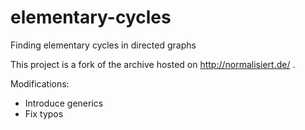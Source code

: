 # elementary-cycles
Finding elementary cycles in directed graphs

This project is a fork of the archive hosted on http://normalisiert.de/ .

Modifications:
* Introduce generics
* Fix typos
